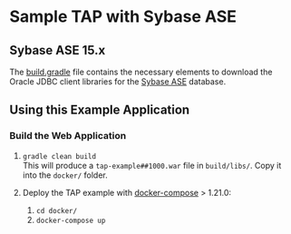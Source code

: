 # Sample TAP with Sybase ASE

## Sybase ASE 15.x

The [build.gradle](build.gradle) file contains the necessary elements to download the Oracle JDBC client libraries
for the [Sybase ASE](https://www.sap.com/canada/products/sybase-ase.html) database.


## Using this Example Application

### Build the Web Application

1.  `gradle clean build`  
This will produce a `tap-example##1000.war` file in `build/libs/`.  Copy it into the 
`docker/` folder.

1.  Deploy the TAP example with [docker-compose](https://github.com/docker/compose/releases) > 1.21.0:
    1.  `cd docker/`
    1.  `docker-compose up`
